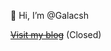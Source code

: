 👋 Hi, I’m @Galacsh

~~[Visit my blog](https://galacsh.io)~~ (Closed)

<!---
Galacsh/Galacsh is a ✨ special ✨ repository because its `README.md` (this file) appears on your GitHub profile.
You can click the Preview link to take a look at your changes.
--->

